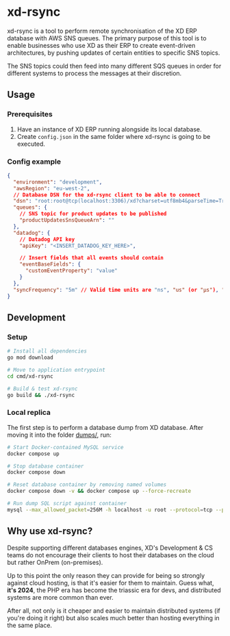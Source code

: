 # xd-rsync

xd-rsync is a tool to perform remote synchronisation of the XD ERP database with AWS SNS queues.
The primary purpose of this tool is to enable businesses who use XD as their ERP to create event-driven architectures, by pushing updates of certain entities to specific SNS topics.

The SNS topics could then feed into many different SQS queues in order for different systems to process the messages at their discretion.

## Usage

### Prerequisites

1. Have an instance of XD ERP running alongside its local database.
2. Create `config.json` in the same folder where xd-rsync is going to be executed.

### Config example

```json
{
  "environment": "development",
  "awsRegion": "eu-west-2",
  // Database DSN for the xd-rsync client to be able to connect
  "dsn": "root:root@tcp(localhost:3306)/xd?charset=utf8mb4&parseTime=True&loc=Local",
  "queues": {
    // SNS topic for product updates to be published
    "productUpdatesSnsQueueArn": ""
  },
  "datadog": {
    // Datadog API key
    "apiKey": "<INSERT_DATADOG_KEY_HERE>",

    // Insert fields that all events should contain
    "eventBaseFields": {
      "customEventProperty": "value"
    }
  },
  "syncFrequency": "5m" // Valid time units are "ns", "us" (or "µs"), "ms", "s", "m", "h".
}
```

## Development

### Setup

```bash
# Install all dependencies
go mod download

# Move to application entrypoint
cd cmd/xd-rsync

# Build & test xd-rsync
go build && ./xd-rsync

```

### Local replica

The first step is to perform a database dump from XD database. After moving it into the folder [dumps/](/dumps/), run:

```bash
# Start Docker-contained MySQL service
docker compose up

# Stop database container
docker compose down

# Reset database container by removing named volumes
docker compose down -v && docker compose up --force-recreate

# Run dump SQL script against container
mysql --max_allowed_packet=256M -h localhost -u root --protocol=tcp --password=root xd < ./dumps/dumpname.sql
```

## Why use xd-rsync?

Despite supporting different databases engines, XD's Development & CS teams do not encourage their
clients to host their databases on the cloud but rather OnPrem (on-premises).

Up to this point the only reason they can provide for being so strongly against cloud hosting, is that
it's easier for them to maintain. Guess what, **it's 2024**, the PHP era has become the triassic era for devs, and distributed systems are more common than ever.

After all, not only is it cheaper and easier to maintain distributed systems (if you're doing it right) but also scales much better than hosting everything in the same place.
